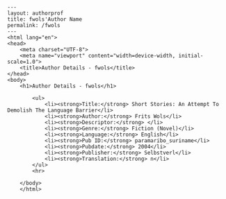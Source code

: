 
    ---
    layout: authorprof
    title: fwols'Author Name 
    permalink: /fwols
    ---
    <html lang="en">
    <head>
        <meta charset="UTF-8">
        <meta name="viewport" content="width=device-width, initial-scale=1.0">
        <title>Author Details - fwols</title>
    </head>
    <body>
        <h1>Author Details - fwols</h1>
        
            <ul>
                <li><strong>Title:</strong> Short Stories: An Attempt To Demolish The Language Barrier</li>
                <li><strong>Author:</strong> Frits Wols</li>
                <li><strong>Descriptor:</strong> </li>
                <li><strong>Genre:</strong> Fiction (Novel)</li>
                <li><strong>Language:</strong> English</li>
                <li><strong>Pub ID:</strong> paramaribo_suriname</li>
                <li><strong>Pubdate:</strong> 2004</li>
                <li><strong>Publisher:</strong> Selbstverl</li>
                <li><strong>Translation:</strong> n</li>
            </ul>
            <hr>
            
        </body>
        </html>
        